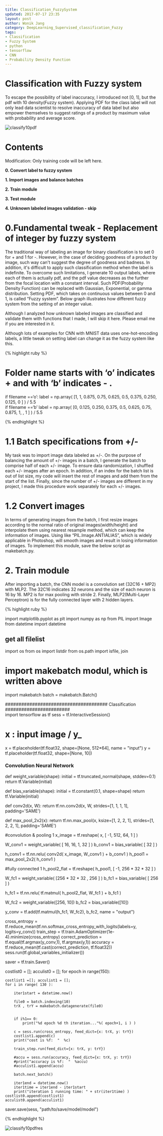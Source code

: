 ```yaml
---
title: Classification_FuzzySystem
updated: 2017-07-17 23:35
layout: post
author: Wonik Jang
category: DeepLearning_Supervised_classification_Fuzzy
tags:
- Classification
- Fuzzy System
- python
- tensorflow 
- CNN 
- Probability Density Function
---
```


# **Classification with Fuzzy system**

To escape the possibility of label inaccuracy, I introduced not [0, 1], but the pdf with 10 density(Fuzzy system). Applying PDF for the class label will not only lead data scientist to resolve inaccuracy of data label but also empower themselves to suggest ratings of a product by maximum value with probability and average score.

![classify10pdf](/result_images/classify_10pdf_final_resized.jpg  "classify10pdf")


# **Contents** 

Modification: Only training code will be left here. 

**0. Convert label to fuzzy system**

**1. Import images and balance batches**

**2. Train module**

**3. Test module**

**4. Unknown labeled images validation - skip**

# **0.Fundamental tweak - Replacement of integer by fuzzy system**

The traditional way of labeling an image for binary classification is to set 0 for + and 1 for -. However, in the case of deciding goodness of a product by image, such way can't suggest the degree of goodness and badness. In addition, it's difficult to apply such classification method when the label is indefinite. To overcome such limitations, I generate 10 output labels, where each of them is actually pdf, and the pdf value decreases as the further from the focal location with a constant interval. Such PDF(Probability Density Function) can be replaced with Gaussian, Exponential, or gamma distribution. Setting PDF, which takes on continuous values between 0 and 1, is called “Fuzzy system”. Below graph illustrates how different fuzzy system from the setting of an integer value.   

Although I analyzed how unknown labeled images are classified and validate them with functions that I made, I will skip it here. Please email me if you are interested in it.


Although lots of examples for CNN with MNIST data uses one-hot-encoding labels, a little tweak on setting label can change it as the fuzzy system like this.

{% highlight ruby %}

# Folder name starts with ‘o’ indicates + and with ‘b’ indicates - .

if filename ==‘o’:
	label = np.array( [1, 1, 0.875, 0.75, 0.625, 0.5, 0.375, 0.250, 0.125, 0 ] ) / 5.5  
if filename ==‘b’
	label = np.array( [0, 0.125, 0.250, 0.375, 0.5, 0.625, 0.75, 0.875, 1, , 1 ] ) / 5.5

{% endhighlight %}

# **1.1 Batch specifications from +/-**

My task was to import image data labeled as +/-. On the purpose of balancing the amount of +/-  images in a batch, I generate the batch to comprise half of each +/- image.  To ensure data randomization, I shuffled each +/- images after an epoch. In addition, if an index for the batch list is out of list size,  my code will insert the rest of images and add them from the start of the list. Finally, since the number of +/- images are different in my project, I made this procedure work separately for each +/- images.

# **1.2 Convert images**

In terms of generating images from the batch, I first resize images according to the normal ratio of original images(width/height) and interpolate them using nearest resample method, which can keep the information of images. Using like “PIL.Image.ANTIALIAS”, which is widely applicable in Photoshop, will smooth images and result in losing information of images. To implement this module, save the below script as makebatch.py.   



# **2. Train module**
After importing a batch, the CNN model is a convolution set (32C16 + MP2) with MLP2. The 32C16 indicates 32 neurons and the size of each neuron is 16 by 16. MP2 is for max pooling with stride 2. Finally, MLP2(Multi-Layer Perceptron) is for the fully connected layer with 2 hidden layers.   


{% highlight ruby %}

import matplotlib.pyplot as plt
import numpy as np
from PIL import Image
from datetime import datetime
## get all filelist
import os
from os import listdir
from os.path import isfile, join

# import makebatch modul, which is written above

import makebatch
batch = makebatch.Batch()


###################################### Classification ########################\
import tensorflow as tf
sess = tf.InteractiveSession()

# x : input image /  y_
x = tf.placeholder(tf.float32, shape=[None, 512*64], name = "input")
y = tf.placeholder(tf.float32, shape=[None, 10])

### Convolution Neural Network

def weight_variable(shape):
    initial = tf.truncated_normal(shape, stddev=0.1)
    return tf.Variable(initial)

def bias_variable(shape):
    initial = tf.constant(0.1, shape=shape)
    return tf.Variable(initial)

def conv2d(x, W):
    return tf.nn.conv2d(x, W, strides=[1, 1, 1, 1], padding='SAME')

def max_pool_2x2(x):
    return tf.nn.max_pool(x, ksize=[1, 2, 2, 1], strides=[1, 2, 2, 1], padding='SAME')


#convolution & pooling 1
x_image = tf.reshape( x, [ -1, 512, 64, 1 ] )

W_conv1 = weight_variable( [ 16, 16, 1, 32 ] )
b_conv1 = bias_variable( [ 32 ] )

h_conv1 = tf.nn.relu( conv2d( x_image, W_conv1 ) + b_conv1 )
h_pool1 = max_pool_2x2( h_conv1 )

#fully connected 1
h_pool2_flat = tf.reshape( h_pool1, [ -1, 256 * 32 * 32 ] )

W_fc1 = weight_variable( [256 * 32  * 32 , 256 ] )
b_fc1 = bias_variable( [ 256 ] )

h_fc1 = tf.nn.relu( tf.matmul( h_pool2_flat, W_fc1 ) + b_fc1 )

W_fc2 = weight_variable([256, 10])
b_fc2 = bias_variable([10])

y_conv = tf.add(tf.matmul(h_fc1, W_fc2), b_fc2, name = "output")

cross_entropy = tf.reduce_mean(tf.nn.softmax_cross_entropy_with_logits(labels=y, logits=y_conv))
train_step = tf.train.AdamOptimizer(1e-4).minimize(cross_entropy)
correct_prediction = tf.equal(tf.argmax(y_conv,1), tf.argmax(y,1))
accuracy = tf.reduce_mean(tf.cast(correct_prediction, tf.float32))
sess.run(tf.global_variables_initializer())


saver = tf.train.Saver()

costlist0 = []; acculist0 = [];
for epoch in range(150):

    costlist1 =[]; acculist1 = [];
    for i in range( 130 ):

        iter1start = datetime.now()

        file0 = batch.indexing(10)
        trX , trY = makebatch.datagenerate(file0)


        if i%1== 0:
            print("%d epoch %d th iteration..."%( epoch+1, i ) )

        c = sess.run(cross_entropy, feed_dict={x: trX, y: trY})
        costlist1.append(c)
        print("cost is %f:  "  %c)

        train_step.run(feed_dict={x: trX, y: trY})

        #accu = sess.run(accuracy, feed_dict={x: trX, y: trY})
        #print("accuracy is %f:  "  %accu)
        #acculist1.append(accu)

        batch.next_batch()

        iter1end = datetime.now()
        iter1time = iter1end - iter1start
        print("iteration 1 running time: " + str(iter1time) )
    costlist0.append(costlist1)
    acculist0.append(acculist1)

saver.save(sess, "path/to/save/model/model")

{% endhighlight %}


![classify10pdfres](/result_images/classify_10pdf_result.png  "classify10pdfres")

